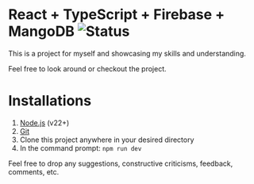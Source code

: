 # React + TypeScript + Firebase + MangoDB ![Status](https://img.shields.io/badge/Status-In%20Progress-yellow)

This is a project for myself and showcasing my skills and understanding.

Feel free to look around or checkout the project.

# Installations
1. [Node.js](https://nodejs.org/en/download) (v22+)
2. [Git](https://git-scm.com/downloads)
3. Clone this project anywhere in your desired directory
4. In the command prompt: `npm run dev`

Feel free to drop any suggestions, constructive criticisms, feedback, comments, etc.
